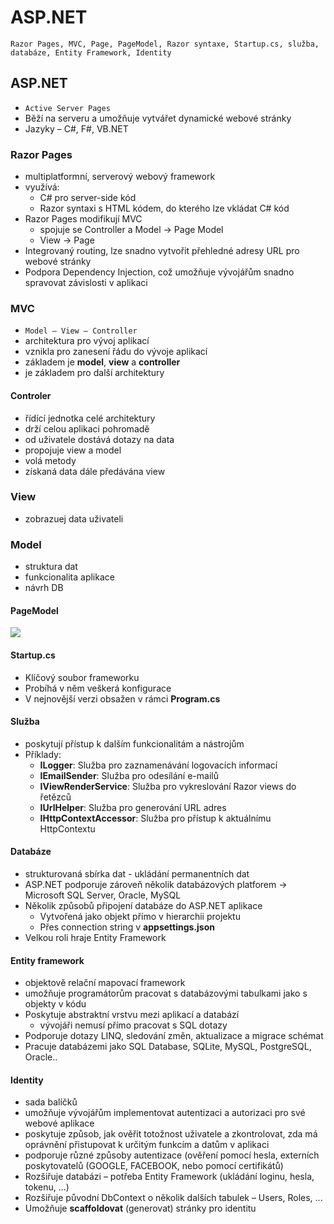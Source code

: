 # ASP.NET

`Razor Pages, MVC, Page, PageModel, Razor syntaxe, Startup.cs, služba, databáze, Entity Framework, Identity`

## ASP.NET

- `Active Server Pages`
- Běží na serveru a umožňuje vytvářet dynamické webové stránky
- Jazyky – C#, F#, VB.NET

### Razor Pages

- multiplatformní, serverový webový framework
- využívá:
  - C# pro server-side kód
  - Razor syntaxi s HTML kódem, do kterého lze vkládat C# kód
- Razor Pages modifikují MVC
  - spojuje se Controller a Model -> Page Model
  - View -> Page
- Integrovaný routing, lze snadno vytvořit přehledné adresy URL pro webové stránky
- Podpora Dependency Injection, což umožňuje vývojářům snadno spravovat závislosti v aplikaci

### MVC
- `Model – View – Controller`
- architektura pro vývoj aplikací
- vznikla pro zanesení řádu do vývoje aplikací
- základem je **model**, **view** a **controller**
- je základem pro další architektury

#### Controler

- řídící jednotka celé architektury
- drží celou aplikaci pohromadě
- od uživatele dostává dotazy na data
- propojuje view a model
- volá metody
- získaná data dále předávána view

### View

- zobrazuej data uživateli

### Model

- struktura dat
- funkcionalita aplikace
- návrh DB

#### PageModel

<image src="./images/pm.png">

#### Startup.cs

- Klíčový soubor frameworku
- Probíhá v něm veškerá konfigurace
- V nejnovější verzi obsažen v rámci **Program.cs**

#### Služba

- poskytují přístup k dalším funkcionalitám a nástrojům
- Příklady:
  - **ILogger**: Služba pro zaznamenávání logovacích informací
  - **IEmailSender**: Služba pro odesílání e-mailů
  - **IViewRenderService**: Služba pro vykreslování Razor views do řetězců
  - **IUrlHelper**: Služba pro generování URL adres
  - **IHttpContextAccessor**: Služba pro přístup k aktuálnímu HttpContextu

#### Databáze

- strukturovaná sbírka dat - ukládání permanentních dat
- ASP.NET podporuje zároveň několik databázových platforem -> Microsoft SQL Server, Oracle, MySQL
- Několik způsobů připojení databáze do ASP.NET aplikace
  - Vytvořená jako objekt přímo v hierarchii projektu
  - Přes connection string v **appsettings.json**
- Velkou roli hraje Entity Framework

#### Entity framework

- objektově relační mapovací framework
- umožňuje programátorům pracovat s databázovými tabulkami jako s objekty v kódu
- Poskytuje abstraktní vrstvu mezi aplikací a databází
  - vývojáři nemusí přímo pracovat s SQL dotazy
- Podporuje dotazy LINQ, sledování změn, aktualizace a migrace schémat
- Pracuje databázemi jako SQL Database, SQLite, MySQL, PostgreSQL, Oracle..

#### Identity

- sada balíčků
- umožňuje vývojářům implementovat autentizaci a autorizaci pro své webové aplikace
- poskytuje způsob, jak ověřit totožnost uživatele a zkontrolovat, zda má oprávnění přistupovat k určitým funkcím a datům v aplikaci
- podporuje různé způsoby autentizace (ověření pomocí hesla, externích poskytovatelů (GOOGLE, FACEBOOK, nebo pomocí certifikátů)
- Rozšiřuje databázi – potřeba Entity Framework (ukládání loginu, hesla, tokenu, ...)
- Rozšiřuje původní DbContext o několik dalších tabulek – Users, Roles, ...
- Umožňuje **scaffoldovat** (generovat) stránky pro identitu
